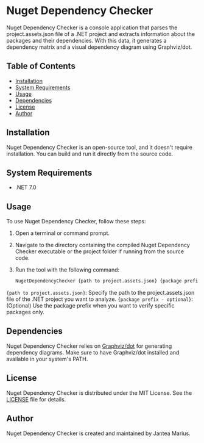# Nuget Dependency Checker

Nuget Dependency Checker is a console application that parses the project.assets.json file of a .NET project and extracts information about the packages and their dependencies. With this data, it generates a dependency matrix and a visual dependency diagram using Graphviz/dot.

## Table of Contents

- [Installation](#installation)
- [System Requirements](#system-requirements)
- [Usage](#usage)
- [Dependencies](#dependencies)
- [License](#license)
- [Author](#author)

## Installation

Nuget Dependency Checker is an open-source tool, and it doesn't require installation. You can build and run it directly from the source code.

## System Requirements

- .NET 7.0

## Usage

To use Nuget Dependency Checker, follow these steps:

1. Open a terminal or command prompt.

2. Navigate to the directory containing the compiled Nuget Dependency Checker executable or the project folder if running from the source code.

3. Run the tool with the following command:

   ```bash
   NugetDependencyChecker {path to project.assets.json} {package prefix - optional}
   
  `{path to project.assets.json}`: Specify the path to the project.assets.json file of the .NET project you want to analyze.
`{package prefix - optional}`: (Optional) Use the package prefix when you want to verify specific packages only.

## Dependencies

Nuget Dependency Checker relies on [Graphviz/dot](https://graphviz.org/download/) for generating dependency diagrams. Make sure to have Graphviz/dot installed and available in your system's PATH.

## License

Nuget Dependency Checker is distributed under the MIT License. See the [LICENSE](LICENSE) file for details.

## Author

Nuget Dependency Checker is created and maintained by Jantea Marius.
